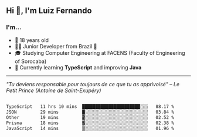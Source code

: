 <h2>Hi 👋, I'm Luiz Fernando</h2>

### I'm...
* 🤟 18 years old
* 👨‍💻 Junior Developer from Brazil 💚
* 🎓 Studying Computer Engineering at FACENS (Faculty of Engineering of Sorocaba)
* 🔭 Currently learning **TypeScript** and improving **Java**

---

_"Tu deviens responsable pour toujours de ce que tu as apprivoisé" – Le Petit Prince (Antoine de Saint-Exupéry)_

##

<!--START_SECTION:waka-->

```txt
TypeScript   11 hrs 10 mins  ██████████████████████░░░   88.17 %
JSON         29 mins         █░░░░░░░░░░░░░░░░░░░░░░░░   03.84 %
Other        19 mins         ▓░░░░░░░░░░░░░░░░░░░░░░░░   02.52 %
Prisma       18 mins         ▓░░░░░░░░░░░░░░░░░░░░░░░░   02.38 %
JavaScript   14 mins         ▒░░░░░░░░░░░░░░░░░░░░░░░░   01.96 %
```

<!--END_SECTION:waka-->
